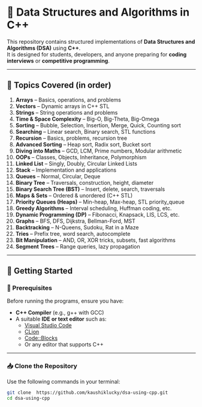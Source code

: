 # 📘 Data Structures and Algorithms in C++

This repository contains structured implementations of **Data Structures and Algorithms (DSA)** using **C++**.  
It is designed for students, developers, and anyone preparing for **coding interviews** or **competitive programming**.

---

## 🧾 Topics Covered (in order)

1. **Arrays** – Basics, operations, and problems  
2. **Vectors** – Dynamic arrays in C++ STL  
3. **Strings** – String operations and problems  
4. **Time & Space Complexity** – Big-O, Big-Theta, Big-Omega  
5. **Sorting** – Bubble, Selection, Insertion, Merge, Quick, Counting sort  
6. **Searching** – Linear search, Binary search, STL functions  
7. **Recursion** – Basics, problems, recursion tree  
8. **Advanced Sorting** – Heap sort, Radix sort, Bucket sort  
9. **Diving into Maths** – GCD, LCM, Prime numbers, Modular arithmetic  
10. **OOPs** – Classes, Objects, Inheritance, Polymorphism  
11. **Linked List** – Singly, Doubly, Circular Linked Lists  
12. **Stack** – Implementation and applications  
13. **Queues** – Normal, Circular, Deque  
14. **Binary Tree** – Traversals, construction, height, diameter  
15. **Binary Search Tree (BST)** – Insert, delete, search, traversals  
16. **Maps & Sets** – Ordered & unordered (C++ STL)  
17. **Priority Queues (Heaps)** – Min-heap, Max-heap, STL priority_queue  
18. **Greedy Algorithms** – Interval scheduling, Huffman coding, etc.  
19. **Dynamic Programming (DP)** – Fibonacci, Knapsack, LIS, LCS, etc.  
20. **Graphs** – BFS, DFS, Dijkstra, Bellman-Ford, MST  
21. **Backtracking** – N-Queens, Sudoku, Rat in a Maze  
22. **Tries** – Prefix tree, word search, autocomplete  
23. **Bit Manipulation** – AND, OR, XOR tricks, subsets, fast algorithms  
24. **Segment Trees** – Range queries, lazy propagation  

---

## 🚀 Getting Started

### 🔧 Prerequisites
Before running the programs, ensure you have:
- **C++ Compiler** (e.g., g++ with GCC)  
- A suitable **IDE or text editor** such as:
  - [Visual Studio Code](https://code.visualstudio.com/)  
  - [CLion](https://www.jetbrains.com/clion/)  
  - [Code::Blocks](http://www.codeblocks.org/)  
  - Or any editor that supports C++  

---

### 📥 Clone the Repository
Use the following commands in your terminal:
```bash
git clone  https://github.com/kaushiklucky/dsa-using-cpp.git
cd dsa-using-cpp
